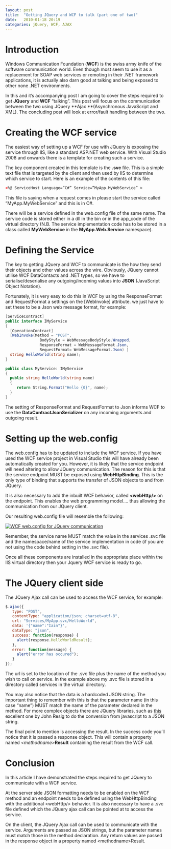 ```yaml
---
layout: post
title:  "Getting JQuery and WCF to talk (part one of two)"
date:   2010-01-18 20:19
categories: jQuery, WCF, AJAX
---
```


# Introduction

Windows Communication Foundation (**WCF**) is the swiss army knife of the software communication world.  Even though most seem to use it as a replacement for SOAP web services or remoting in their .NET framework applications, it is actually also darn good at talking and being exposed to other none .NET environments.

In this and it’s accompanying post I am going to cover the steps required to get **JQuery** and **WCF** “talking”.  This post will focus on the communication between the two using JQuery **Ajax **(Asynchronous JavaScript and XML).  The concluding post will look at error/fault handling between the two.

# Creating the WCF service

The easiest way of setting up a WCF for use with JQuery is exposing the service through IIS, like a standard ASP.NET web service.  With Visual Studio 2008 and onwards there is a template for creating such a service.

The key component created in this template is the **.svc** file. This is a simple text file that is targeted by the client and then used by IIS to determine which service to start.  Here is an example of the contents of this file:

```xml
<%@ ServiceHost Language=”C#” Service=”MyApp.MyWebService” >
```

This file is saying when a request comes in please start the service called “MyApp.MyWebService” and this is in C#.

There will be a service defined in the web.config file of the same name.  The service code is stored either in a dll in the bin or in the app_code of the virtual directory (N.B. The service implementation code has to be stored in a class called **MyWebService** in the **MyApp.Web.Service** namespace).

# Defining the Service

The key to getting JQuery and WCF to communicate is the how they send their objects and other values across the wire.  Obviously, JQuery cannot utilise WCF DataContacts and .NET types, so we have to serialise/deserialise any outgoing/incoming values into **JSON** (JavaScript Object Notation).

Fortunately, it is very easy to do this in WCF by using the ResponseFormat and RequestFormat a  settings on the [WebInvoke] attribute.  we just have to set these to be a Json web message format, for example:

```csharp
[ServiceContract]
public interface IMyService
{
  [OperationContract]
  [WebInvoke(Method = "POST",
               BodyStyle = WebMessageBodyStyle.Wrapped,
               ResponseFormat = WebMessageFormat.Json,
               RequestFormat= WebMessageFormat.Json) ]
  string HelloWorld(string name);
}

public class MyService: IMyService
{
  public string HelloWorld(string name)
  {
     return String.Format("Hello {0}", name);
  }
}
```

The setting of ResponseFormat and RequestFormat to Json informs WCF to use the **DataContractJsonSerializer** on any incoming arguments and outgoing result.

# Setting up the web.config

The web.config has to be updated to include the WCF service.  If you have used the WCF service project in Visual Studio this will have already been automatically created for you.  However, it is likely that the service endpoint will need altering to allow JQuery communication.  The reason for this is that the service endpoint MUST be exposed using **WebHttpBinding**.  This is the only type of binding that supports the transfer of JSON objects to and from JQuery.

It is also necessary to add the inbuilt WCF behavior, called **&lt;webHttp/&gt;** on the endpoint.  This enables the web programming model…. thus allowing the communication from our JQuery client.

Our resulting web.config file will resemble the following:

[![WCF web.config for JQuery communication](http://iainjmitchell.com/blog/wp-content/uploads/2010/01/jsonwcfconfig1.png "WCF web.config for JQuery communication")](/images/jsonwcfconfig1.png)

Remember, the service name MUST match the value in the services .svc file and the namespace/name of the service implementation in code (if you are not using the code behind setting in the .svc file).

Once all these components are installed in the appropriate place within the IIS virtual directory then your Jquery WCF service is ready to go.

# The JQuery client side

The JQuery Ajax call can be used to access the WCF service, for example:

```javascript
$.ajax({
   type: "POST",
   contentType: "application/json; charset=utf-8",
   url: "Services/MyApp.svc/HelloWorld",
   data: '{"name":"Iain"}',
   dataType: "json",
   success: function(response) {
     alert(response.HelloWorldResult);
   },
   error: function(message) {
     alert("error has occured");
   }
});
```

The url is set to the location of the .svc file plus the name of the method you wish to call on service.  In the example above my .svc file is stored in a directory called services in the virtual directory.

You may also notice that the data is a hardcoded JSON string.  The important thing to remember with this is that the parameter name (in this case “name”) MUST match the name of the parameter declared in the method.  For more complex objects there are JQuery libraries, such as [this](http://json.org/json2.js) excellent one by John Resig to do the conversion from javascript to a JSON string.

The final point to mention is accessing the result.  In the success code you’ll notice that it is passed a response object.  This will contain a property named _&lt;methodname&gt;_**Result** containing the result from the WCF call.

# Conclusion

In this article I have demonstrated the steps required to get JQuery to communicate with a WCF service.

At the server side JSON formatting needs to be enabled on the WCF method and an endpoint needs to be defined using the WebHttpBinding with the additional &lt;webHttp/&gt; behavior.  It is also necessary to have a .svc file defined which the JQuery ajax call can be pointed at to access the service.

On the client, the JQuery Ajax call can be used to communicate with the service.  Arguments are passed as JSON strings, but the parameter names must match those in the method declaration.  Any return values are passed in the response object in a property named &lt;methodname&gt;Result.
